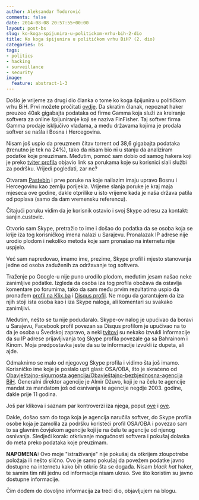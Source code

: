 ```yaml
---
author: Aleksandar Todorović
comments: false
date: 2014-08-08 20:57:55+00:00
layout: post-bs
slug: ko-koga-spijunira-u-politickom-vrhu-bih-2-dio
title: Ko koga špijunira u političkom vrhu BiH? (2. dio)
categories: bs
tags:
- politics
- hacking
- surveillance
- security
image:
  feature: abstract-1-3
---
```


Došlo je vrijeme za drugi dio članka o tome ko koga špijunira u političkom vrhu BiH. Prvi možete pročitati [ovdje](http://aleksandartodorovic.wordpress.com/2014/08/07/ko-koga-spijunira-u-politickom-vrhu-bih/). Da skratim članak, nepoznat haker preuzeo 40ak gigabajta podataka od firme Gamma koja služi za kreiranje softvera za online špijuniranje koji se naziva FinFisher. Taj softver firma Gamma prodaje isključivo vladama, a među državama kojima je prodala softver se našla i Bosna i Hercegovina.

Nisam još uspio da preuzmem čitav torrent od 38,6 gigabajta podataka (trenutno je tek na 24%), tako da nisam bio ni u stanju da analiziram podatke koje preuzimam. Međutim, pomoć sam dobio od samog hakera koji je preko [tviter profila](https://twitter.com/GammaGroupPR) objavio link sa porukama koje su korisnici slali službi za podršku. Vrijedi pogledati, zar ne?

Otvaram [Pastebin](http://pastebin.com/raw.php?i=GN9wn7xn) i prve poruke na koje nailazim imaju upravo Bosnu i Hercegovinu kao zemlju porijekla. Vrijeme slanja poruke je kraj maja mjeseca ove godine, dakle otprilike u isto vrijeme kada je naša država patila od poplava (samo da dam vremensku referencu).

Čitajući poruku vidim da je korisnik ostavio i svoj Skype adresu za kontakt: sanjin.custovic.

Otvorio sam Skype, pretražio to ime i došao do podatka da se osoba koja se krije iza tog korisničkog imena nalazi u Sarajevu. Pronalazak IP adrese nije urodio plodom i nekoliko metoda koje sam pronašao na internetu nije uspjelo.

Već sam napredovao, imamo ime, prezime, Skype profil i mjesto stanovanja jedne od osoba zaduženih za održavanje tog softvera.

Traženje po Google-u nije puno urodilo plodom, međutim jesam našao neke zanimljive podatke. Izgleda da osoba iza tog profila obožava da ostavlja komentare po forumima, tako da sam među prvim rezultatima uspio da pronađem [profil na Klix.ba](http://www.klix.ba/profil/sanjin-custovic) i [Disqus profil](http://disqus.com/sanjincustovic/). Ne mogu da garantujem da iza njih stoji ista osoba kao i iza Skype naloga, ali komentari su svakako zanimljivi.

Međutim, nešto se tu nije podudaralo. Skype-ov nalog je upućivao da boravi u Sarajevu, Facebook profil povezan sa Disqus profilom je upućivao na to da je osoba u Švedskoj zapravo, a neki [tvitovi](https://twitter.com/Trojan7Sec/status/497461960121024514) su nekako izvukli informacije da su IP adrese prijavljivanja tog Skype profila povezale ga sa Bahrainom i Kinom. Moja predpostavka jeste da su te informacije izvukli iz dupeta, ali ajde.

Odmaknimo se malo od njegovog Skype profila i vidimo šta još imamo. Korisničko ime koje je poslalo upit glasi: OSA/OBA, što je skraćeno od [Obavještajno-sigurnosta agencija/Obavještajno-bezbjednosna-agencija BiH](http://www.osa-oba.gov.ba/indexbos.htm). Generalni direktor agencije je Almir Džuvo, koji je na čelu te agencije mandat za mandatom još od osnivanja te agencije negdje 2003. godine, dakle prije 11 godina.

Još par klikova i saznam par kontroverzi iza njega, poput [ove](http://croportal.ba/vijesti/bih/3932-direktor-obavjetajne-slube-almir-duvo-ima-monopol-u-dravnim-institucijama) i [ove](http://www.javno.ba/bih/uj-i-almir-duvo-pijun.html).

Dakle, došao sam do toga koja je agencija naručila softver, do Skype profila osobe koja je zamolila za podršku koristeći profil OSA/OBA i povezao sam to sa glavnim čovjekom agencije koji je na čelu te agencije od njenog osnivanja. Sledjeći korak: otkrivanje mogućnosti softvera i pokušaj dolaska do meta preko podataka koje preuzimam.

**NAPOMENA:** Ovo moje "istraživanje" nije pokušaj da otkrijem zloupotrebe položaja ili nešto slično. Ovo je samo pokušaj da povežem podatke javno dostupne na internetu kako bih otkrio šta se događa. Nisam _black hat_ haker, te samim tim niti jednu od informacija nisam ukrao. Sve što koristim su javno dostupne informacije.

Čim dođem do dovoljno informacija za treći dio, objavljujem na blogu.
